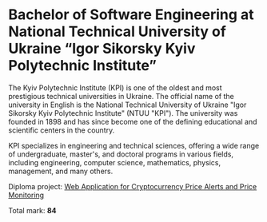 # Bachelor of Software Engineering at National Technical University of Ukraine “Igor Sikorsky Kyiv Polytechnic Institute”

The Kyiv Polytechnic Institute (KPI) is one of the oldest and most prestigious technical universities in Ukraine. The official name of the university in English is the National Technical University of Ukraine "Igor Sikorsky Kyiv Polytechnic Institute" (NTUU "KPI"). The university was founded in 1898 and has since become one of the defining educational and scientific centers in the country.

KPI specializes in engineering and technical sciences, offering a wide range of undergraduate, master's, and doctoral programs in various fields, including engineering, computer science, mathematics, physics, management, and many others.

Diploma project: [Web Application for Cryptocurrency Price Alerts and Price Monitoring](https://github.com/akorchyn/CoinSight)

Total mark: **84**
